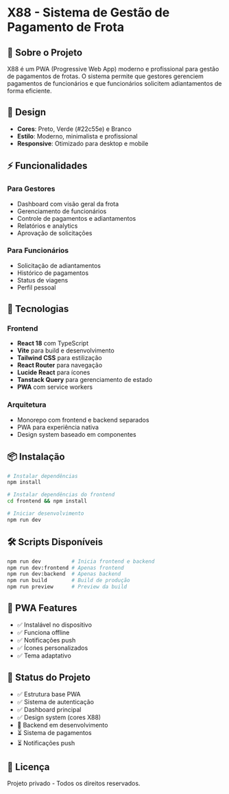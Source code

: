 # X88 - Sistema de Gestão de Pagamento de Frota

## 📱 Sobre o Projeto

X88 é um PWA (Progressive Web App) moderno e profissional para gestão de pagamentos de frotas. O sistema permite que gestores gerenciem pagamentos de funcionários e que funcionários solicitem adiantamentos de forma eficiente.

## 🎨 Design

- **Cores**: Preto, Verde (#22c55e) e Branco
- **Estilo**: Moderno, minimalista e profissional
- **Responsive**: Otimizado para desktop e mobile

## ⚡ Funcionalidades

### Para Gestores
- Dashboard com visão geral da frota
- Gerenciamento de funcionários
- Controle de pagamentos e adiantamentos
- Relatórios e analytics
- Aprovação de solicitações

### Para Funcionários
- Solicitação de adiantamentos
- Histórico de pagamentos
- Status de viagens
- Perfil pessoal

## 🚀 Tecnologias

### Frontend
- **React 18** com TypeScript
- **Vite** para build e desenvolvimento
- **Tailwind CSS** para estilização
- **React Router** para navegação
- **Lucide React** para ícones
- **Tanstack Query** para gerenciamento de estado
- **PWA** com service workers

### Arquitetura
- Monorepo com frontend e backend separados
- PWA para experiência nativa
- Design system baseado em componentes

## 📦 Instalação

```bash
# Instalar dependências
npm install

# Instalar dependências do frontend
cd frontend && npm install

# Iniciar desenvolvimento
npm run dev
```

## 🛠️ Scripts Disponíveis

```bash
npm run dev          # Inicia frontend e backend
npm run dev:frontend # Apenas frontend
npm run dev:backend  # Apenas backend  
npm run build        # Build de produção
npm run preview      # Preview da build
```

## 📱 PWA Features

- ✅ Instalável no dispositivo
- ✅ Funciona offline
- ✅ Notificações push
- ✅ Ícones personalizados
- ✅ Tema adaptativo

## 🎯 Status do Projeto

- ✅ Estrutura base PWA
- ✅ Sistema de autenticação
- ✅ Dashboard principal
- ✅ Design system (cores X88)
- 🔄 Backend em desenvolvimento
- ⏳ Sistema de pagamentos
- ⏳ Notificações push

## 📄 Licença

Projeto privado - Todos os direitos reservados.
